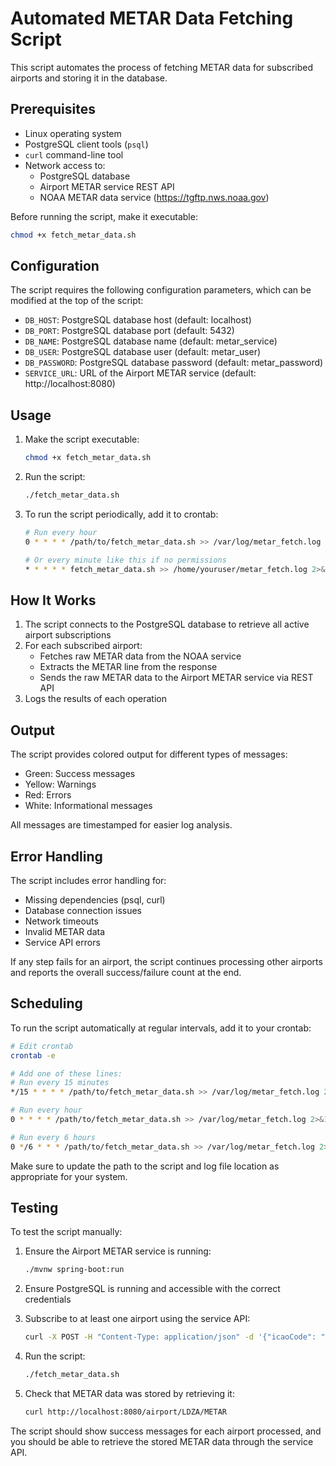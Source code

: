 # Automated METAR Data Fetching Script

This script automates the process of fetching METAR data for subscribed airports and storing it in the database.

## Prerequisites

- Linux operating system
- PostgreSQL client tools (`psql`)
- `curl` command-line tool
- Network access to:
  - PostgreSQL database
  - Airport METAR service REST API
  - NOAA METAR data service (https://tgftp.nws.noaa.gov)

Before running the script, make it executable:
```bash
chmod +x fetch_metar_data.sh
```

## Configuration

The script requires the following configuration parameters, which can be modified at the top of the script:

- `DB_HOST`: PostgreSQL database host (default: localhost)
- `DB_PORT`: PostgreSQL database port (default: 5432)
- `DB_NAME`: PostgreSQL database name (default: metar_service)
- `DB_USER`: PostgreSQL database user (default: metar_user)
- `DB_PASSWORD`: PostgreSQL database password (default: metar_password)
- `SERVICE_URL`: URL of the Airport METAR service (default: http://localhost:8080)

## Usage

1. Make the script executable:
   ```bash
   chmod +x fetch_metar_data.sh
   ```

2. Run the script:
   ```bash
   ./fetch_metar_data.sh
   ```

3. To run the script periodically, add it to crontab:
   ```bash
   # Run every hour
   0 * * * * /path/to/fetch_metar_data.sh >> /var/log/metar_fetch.log 2>&1

   # Or every minute like this if no permissions
   * * * * * fetch_metar_data.sh >> /home/youruser/metar_fetch.log 2>&1
   ```

## How It Works

1. The script connects to the PostgreSQL database to retrieve all active airport subscriptions
2. For each subscribed airport:
   - Fetches raw METAR data from the NOAA service
   - Extracts the METAR line from the response
   - Sends the raw METAR data to the Airport METAR service via REST API
3. Logs the results of each operation

## Output

The script provides colored output for different types of messages:
- Green: Success messages
- Yellow: Warnings
- Red: Errors
- White: Informational messages

All messages are timestamped for easier log analysis.

## Error Handling

The script includes error handling for:
- Missing dependencies (psql, curl)
- Database connection issues
- Network timeouts
- Invalid METAR data
- Service API errors

If any step fails for an airport, the script continues processing other airports and reports the overall success/failure count at the end.

## Scheduling

To run the script automatically at regular intervals, add it to your crontab:

```bash
# Edit crontab
crontab -e

# Add one of these lines:
# Run every 15 minutes
*/15 * * * * /path/to/fetch_metar_data.sh >> /var/log/metar_fetch.log 2>&1

# Run every hour
0 * * * * /path/to/fetch_metar_data.sh >> /var/log/metar_fetch.log 2>&1

# Run every 6 hours
0 */6 * * * /path/to/fetch_metar_data.sh >> /var/log/metar_fetch.log 2>&1
```

Make sure to update the path to the script and log file location as appropriate for your system.

## Testing

To test the script manually:

1. Ensure the Airport METAR service is running:
   ```bash
   ./mvnw spring-boot:run
   ```

2. Ensure PostgreSQL is running and accessible with the correct credentials

3. Subscribe to at least one airport using the service API:
   ```bash
   curl -X POST -H "Content-Type: application/json" -d '{"icaoCode": "LDZA"}' http://localhost:8080/subscriptions
   ```

4. Run the script:
   ```bash
   ./fetch_metar_data.sh
   ```

5. Check that METAR data was stored by retrieving it:
   ```bash
   curl http://localhost:8080/airport/LDZA/METAR
   ```

The script should show success messages for each airport processed, and you should be able to retrieve the stored METAR data through the service API.